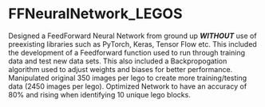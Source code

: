 # FFNeuralNetwork_LEGOS
Designed a FeedForward Neural Network from ground up ***WITHOUT*** use of preexisting libraries such as PyTorch, Keras, Tensor Flow etc.  This included the development of a Feedforward function used to run through training data and test new data sets. This also included a Backpropogation algorithm used to adjust weights and biases for better performance. Manipulated original 350 images per lego to create more training/testing data (2450 images per lego). Optimized Network to have an accuracy of 80% and rising when identifying 10 unique lego blocks. 
